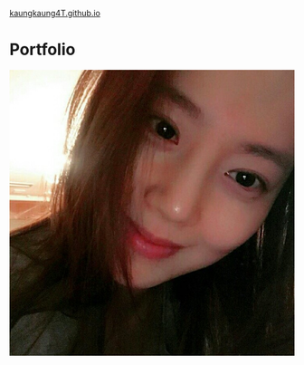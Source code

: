 <a href="template/index.html">kaungkaung4T.github.io</a>

# Portfolio

<img src="/media/media/59901924_2181469165498095_6107624351689867264_n.jpg" alt=""/>
